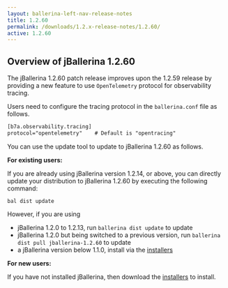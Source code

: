 ```yaml
---
layout: ballerina-left-nav-release-notes
title: 1.2.60
permalink: /downloads/1.2.x-release-notes/1.2.60/
active: 1.2.60
---
```


## Overview of jBallerina 1.2.60



<!-- COMMENT OUT ONLY THE APPLICABLE ONE FROM THE BELOW -->

<!-- The jBallerina 1.2.60 patch release improves upon the <PREVIOUS_RELEASE_VERSION> release by addressing a few security improvements. -->

The jBallerina 1.2.60 patch release improves upon the 1.2.59 release by providing a new feature to use 
`OpenTelemetry` protocol for observability tracing.

Users need to configure the tracing protocol in the `ballerina.conf` file as follows.

```apache
[b7a.observability.tracing]
protocol="opentelemetry"    # Default is "opentracing"
```

You can use the update tool to update to jBallerina 1.2.60 as follows.

**For existing users:**

If you are already using jBallerina version 1.2.14, or above, you can directly update your distribution to jBallerina 1.2.60 by executing the following command:

```
bal dist update
```

However, if you are using

- jBallerina 1.2.0 to 1.2.13, run `ballerina dist update` to update
- jBallerina 1.2.0 but being switched to a previous version, run `ballerina dist pull jballerina-1.2.60` to update
- a jBallerina version below 1.1.0, install via the [installers](https://ballerina.io/downloads/)


**For new users:**

If you have not installed jBallerina, then download the [installers](https://ballerina.io/downloads/) to install.

<style>.cGitButtonContainer, .cBallerinaTocContainer {display:none;}</style>
